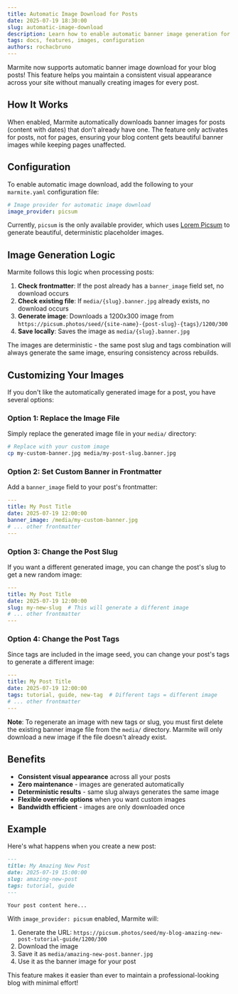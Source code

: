 ```yaml
---
title: Automatic Image Download for Posts
date: 2025-07-19 18:30:00
slug: automatic-image-download
description: Learn how to enable automatic banner image generation for your blog posts using Marmite's built-in image provider feature.
tags: docs, features, images, configuration
authors: rochacbruno
---
```


Marmite now supports automatic banner image download for your blog posts! This feature helps you maintain a consistent visual appearance across your site without manually creating images for every post.

## How It Works

When enabled, Marmite automatically downloads banner images for posts (content with dates) that don't already have one. The feature only activates for posts, not for pages, ensuring your blog content gets beautiful banner images while keeping pages unaffected.

## Configuration

To enable automatic image download, add the following to your `marmite.yaml` configuration file:

```yaml
# Image provider for automatic image download
image_provider: picsum
```

Currently, `picsum` is the only available provider, which uses [Lorem Picsum](https://picsum.photos/) to generate beautiful, deterministic placeholder images.

## Image Generation Logic

Marmite follows this logic when processing posts:

1. **Check frontmatter**: If the post already has a `banner_image` field set, no download occurs
2. **Check existing file**: If `media/{slug}.banner.jpg` already exists, no download occurs  
3. **Generate image**: Downloads a 1200x300 image from `https://picsum.photos/seed/{site-name}-{post-slug}-{tags}/1200/300`
4. **Save locally**: Saves the image as `media/{slug}.banner.jpg`

The images are deterministic - the same post slug and tags combination will always generate the same image, ensuring consistency across rebuilds.

## Customizing Your Images

If you don't like the automatically generated image for a post, you have several options:

### Option 1: Replace the Image File

Simply replace the generated image file in your `media/` directory:

```bash
# Replace with your custom image
cp my-custom-banner.jpg media/my-post-slug.banner.jpg
```

### Option 2: Set Custom Banner in Frontmatter

Add a `banner_image` field to your post's frontmatter:

```yaml
---
title: My Post Title
date: 2025-07-19 12:00:00
banner_image: /media/my-custom-banner.jpg
# ... other frontmatter
---
```

### Option 3: Change the Post Slug

If you want a different generated image, you can change the post's slug to get a new random image:

```yaml
---
title: My Post Title
date: 2025-07-19 12:00:00
slug: my-new-slug  # This will generate a different image
# ... other frontmatter
---
```

### Option 4: Change the Post Tags

Since tags are included in the image seed, you can change your post's tags to generate a different image:

```yaml
---
title: My Post Title
date: 2025-07-19 12:00:00
tags: tutorial, guide, new-tag  # Different tags = different image
# ... other frontmatter
---
```

**Note**: To regenerate an image with new tags or slug, you must first delete the existing banner image file from the `media/` directory. Marmite will only download a new image if the file doesn't already exist.

## Benefits

- **Consistent visual appearance** across all your posts
- **Zero maintenance** - images are generated automatically
- **Deterministic results** - same slug always generates the same image
- **Flexible override options** when you want custom images
- **Bandwidth efficient** - images are only downloaded once

## Example

Here's what happens when you create a new post:

```markdown
---
title: My Amazing New Post
date: 2025-07-19 15:00:00
slug: amazing-new-post
tags: tutorial, guide
---

Your post content here...
```

With `image_provider: picsum` enabled, Marmite will:
1. Generate the URL: `https://picsum.photos/seed/my-blog-amazing-new-post-tutorial-guide/1200/300`
2. Download the image
3. Save it as `media/amazing-new-post.banner.jpg`
4. Use it as the banner image for your post

This feature makes it easier than ever to maintain a professional-looking blog with minimal effort!